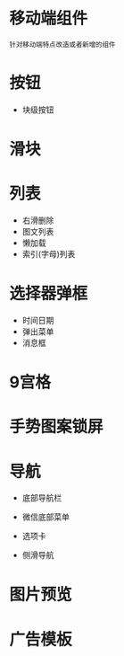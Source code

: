 # 移动端组件

```shell
针对移动端特点改造或者新增的组件
```

# 按钮

- 块级按钮

# 滑块

# 列表

- 右滑删除
- 图文列表
- 懒加载
- 索引(字母)列表

# 选择器弹框

- 时间日期
- 弹出菜单
- 消息框

# 9宫格

# 手势图案锁屏

# 导航

- 底部导航栏

- 微信底部菜单

- 选项卡

- 侧滑导航



# 图片预览

# 广告模板
